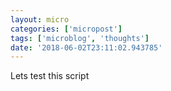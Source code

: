 ```yaml
---
layout: micro
categories: ['micropost']
tags: ['microblog', 'thoughts']
date: '2018-06-02T23:11:02.943785'
---
```

Lets test this script
